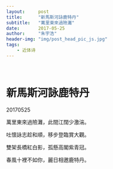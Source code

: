 ```yaml
---
layout:     post
title:      "新馬斯河詠鹿特丹"
subtitle:   "萬里東來過險灘"
date:       2017-05-25
author:     "朱宇浩"
header-img: "img/post_head_pic_js.jpg"
tags:
    - 近体诗
---
```


​
# 新馬斯河詠鹿特丹

20170525

萬里東來過險灘，此間江闊少激湍。

吐懷詠志趁和順，移步登臨賞大觀。

雙架長橋紅白影，孤懸高閣紫青冠。

春風十裡不如你，麗日相邀鹿特丹。

